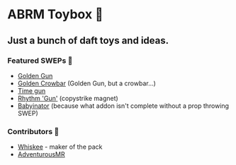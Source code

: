# ABRM Toybox :rocket:
## Just a bunch of daft toys and ideas.

### Featured SWEPs :100:
* [Golden Gun](lua/weapons/wsky_weapon_goldengun)
* [Golden Crowbar](lua/weapons/wsky_weapon_golden_crowbar) (Golden Gun, but a crowbar...)
* [Time gun](lua/weapons/advmr_weapon_time)
* [Rhythm 'Gun'](lua/weapons/wsky_weapon_rhythm) (copystrike magnet)
* [Babyinator](lua/weapons/advmr_weapon_baby) (because what addon isn't complete without a prop throwing SWEP)

### Contributors :tada:
* [Whiskee](https://github.com/Whiskeee) - maker of the pack
* [AdventurousMR](https://github.com/AdventurousMR2020)
